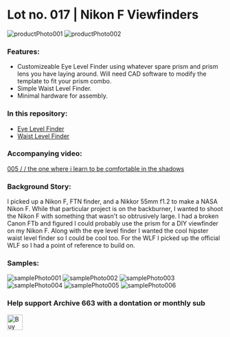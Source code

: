 # Lot no. 017 | Nikon F Viewfinders

![productPhoto001](https://github.com/Archive-663/nikonF/blob/main/ASSETS/PHOTO/PRODUCT/nikonF_viewfinders%20(1).jpg)
![productPhoto002](https://github.com/Archive-663/nikonF/blob/main/ASSETS/PHOTO/PRODUCT/nikonF_viewfinders%20(6).jpg)

### Features:
- Customizeable Eye Level Finder using whatever spare prism and prism lens you have laying around. Will need CAD software to modify the template to fit your prism combo.
- Simple Waist Level Finder.
- Minimal hardware for assembly.

### In this repository:
- [Eye Level Finder](https://github.com/Archive-663/nikonF/tree/main/viewFinders/eyeLevelFinder)
- [Waist Level Finder](https://github.com/Archive-663/nikonF/tree/main/viewFinders/waistLevelFinder)

### Accompanying video:
<a href='https://youtu.be/oAtRqYk0Bp8' target='_blank'>005 / / the one where i learn to be comfortable in the shadows</a>

### Background Story:
I picked up a Nikon F, FTN finder, and a Nikkor 55mm f1.2 to make a NASA Nikon F. While that particular project is on the backburner, I wanted to shoot the Nikon F with something that wasn't so obtrusively large. I had a broken Canon FTb and figured I could probably use the prism for a DIY viewfinder on my Nikon F. Along with the eye level finder I wanted the cool hipster waist level finder so I could be cool too. For the WLF I picked up the official WLF so I had a point of reference to build on.

### Samples:
![samplePhoto001](https://github.com/Archive-663/nikonF/blob/main/ASSETS/PHOTO/SAMPLE/nikonF_viewFinders_sample%20(22).jpg)
![samplePhoto002](https://github.com/Archive-663/nikonF/blob/main/ASSETS/PHOTO/SAMPLE/nikonF_viewFinders_sample%20(31).jpg)
![samplePhoto003](https://github.com/Archive-663/nikonF/blob/main/ASSETS/PHOTO/SAMPLE/nikonF_viewFinders_sample%20(15).jpg)
![samplePhoto004](https://github.com/Archive-663/nikonF/blob/main/ASSETS/PHOTO/SAMPLE/nikonF_viewFinders_sample%20(19).jpg)
![samplePhoto005](https://github.com/Archive-663/nikonF/blob/main/ASSETS/PHOTO/SAMPLE/nikonF_viewFinders_sample%20(17).jpg)
![samplePhoto006](https://github.com/Archive-663/nikonF/blob/main/ASSETS/PHOTO/SAMPLE/nikonF_viewFinders_sample%20(13).jpg)

### Help support Archive 663 with a dontation or monthly sub

<a href='https://ko-fi.com/P5P3MHMSF' target='_blank'><img height='36' style='border:0px;height:36px;' src='https://storage.ko-fi.com/cdn/kofi2.png?v=3' border='0' alt='Buy Me a Coffee at ko-fi.com' /></a>

